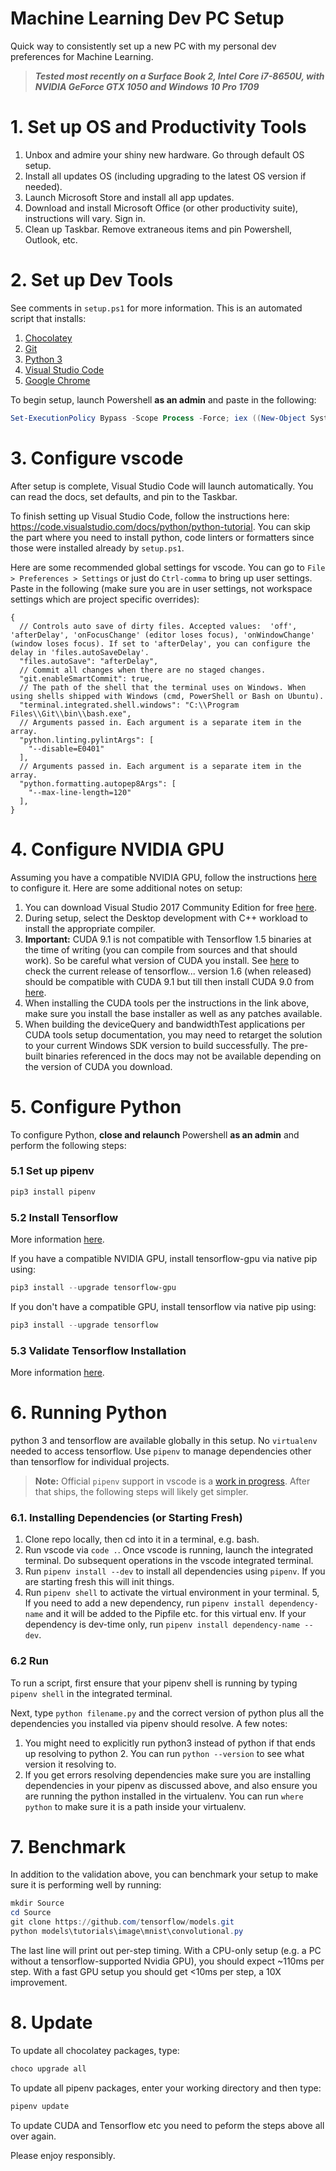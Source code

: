 # Machine Learning Dev PC Setup
Quick way to consistently set up a new PC with my personal dev preferences for Machine Learning.

> **_Tested most recently on a Surface Book 2, Intel Core i7-8650U, with NVIDIA GeForce GTX 1050 and Windows 10 Pro 1709_**

# 1. Set up OS and Productivity Tools
1. Unbox and admire your shiny new hardware. Go through default OS setup.
2. Install all updates OS (including upgrading to the latest OS version if needed). 
3. Launch Microsoft Store and install all app updates.
3. Download and install Microsoft Office (or other productivity suite), instructions will vary. Sign in.
4. Clean up Taskbar. Remove extraneous items and pin Powershell, Outlook, etc.

# 2. Set up Dev Tools
See comments in ``setup.ps1`` for more information. This is an automated script that installs:

1. [Chocolatey](https://chocolatey.org/)
2. [Git](https://git-scm.com/)
3. [Python 3](https://www.python.org/downloads/)
4. [Visual Studio Code](https://code.visualstudio.com/)
6. [Google Chrome](https://www.google.com/chrome/)

To begin setup, launch Powershell **as an admin** and paste in the following:

```powershell
Set-ExecutionPolicy Bypass -Scope Process -Force; iex ((New-Object System.Net.WebClient).DownloadString('https://raw.githubusercontent.com/tjaffri/ml-dev-pc-setup/master/setup.ps1'))
```

# 3. Configure vscode
After setup is complete, Visual Studio Code will launch automatically. You can read the docs, set defaults, and pin to the Taskbar.

To finish setting up Visual Studio Code, follow the instructions here: https://code.visualstudio.com/docs/python/python-tutorial. You can skip the part where you need to install python, code linters or formatters since those were installed already by ``setup.ps1``.

Here are some recommended global settings for vscode. You can go to ``File > Preferences > Settings`` or just do ``Ctrl-comma`` to bring up user settings. Paste in the following (make sure you are in user settings, not workspace settings which are project specific overrides):

```
{
  // Controls auto save of dirty files. Accepted values:  'off', 'afterDelay', 'onFocusChange' (editor loses focus), 'onWindowChange' (window loses focus). If set to 'afterDelay', you can configure the delay in 'files.autoSaveDelay'.
  "files.autoSave": "afterDelay",
  // Commit all changes when there are no staged changes.
  "git.enableSmartCommit": true,
  // The path of the shell that the terminal uses on Windows. When using shells shipped with Windows (cmd, PowerShell or Bash on Ubuntu).
  "terminal.integrated.shell.windows": "C:\\Program Files\\Git\\bin\\bash.exe",
  // Arguments passed in. Each argument is a separate item in the array.
  "python.linting.pylintArgs": [
    "--disable=E0401"
  ],
  // Arguments passed in. Each argument is a separate item in the array.
  "python.formatting.autopep8Args": [
    "--max-line-length=120"
  ],
}
```

# 4. Configure NVIDIA GPU
Assuming you have a compatible NVIDIA GPU, follow the instructions [here](https://www.tensorflow.org/install/install_windows#requirements_to_run_tensorflow_with_gpu_support) to configure it. Here are some additional notes on setup:

1. You can download Visual Studio 2017 Community Edition for free [here](visualstudio.com/downloads).
2. During setup, select the Desktop development with C++ workload to install the appropriate compiler.
3. **Important:** CUDA 9.1 is not compatible with Tensorflow 1.5 binaries at the time of writing (you can compile from sources and that should work). So be careful what version of CUDA you install. See [here](https://github.com/tensorflow/tensorflow/releases) to check the current release of tensorflow... version 1.6 (when released) should be compatible with CUDA 9.1 but till then install CUDA 9.0 from [here](https://developer.nvidia.com/cuda-90-download-archive).
4. When installing the CUDA tools per the instructions in the link above, make sure you install the base installer as well as any patches available.
5. When building the deviceQuery and bandwidthTest applications per CUDA tools setup documentation, you may need to retarget the solution to your current Windows SDK version to build successfully. The pre-built binaries referenced in the docs may not be available depending on the version of CUDA you download.

# 5. Configure Python
To configure Python, **close and relaunch** Powershell **as an admin** and perform the following steps:

### 5.1 Set up pipenv

```powershell
pip3 install pipenv
```

### 5.2 Install Tensorflow
More information [here](https://www.tensorflow.org/install/install_windows).

If you have a compatible NVIDIA GPU, install tensorflow-gpu via native pip using:

```powershell
pip3 install --upgrade tensorflow-gpu
```

If you don't have a compatible GPU, install tensorflow via native pip using:

```powershell
pip3 install --upgrade tensorflow
```

### 5.3 Validate Tensorflow Installation
More information [here](https://www.tensorflow.org/install/install_windows#validate_your_installation).

# 6. Running Python
python 3 and tensorflow are available globally in this setup. No ``virtualenv`` needed to access tensorflow. Use ``pipenv`` to manage dependencies other than tensorflow for individual projects.

> **Note:** Official ``pipenv`` support in vscode is a [work in progress](https://github.com/Microsoft/vscode-python/issues/404). After that ships, the following steps will likely get simpler.

### 6.1.	Installing Dependencies (or Starting Fresh)
1. Clone repo locally, then cd into it in a terminal, e.g. bash.
2. Run vscode via ``code .``. Once vscode is running, launch the integrated terminal. Do subsequent operations in the vscode integrated terminal.
3. Run ``pipenv install --dev`` to install all dependencies using ``pipenv``. If you are starting fresh this will init things.
4. Run ``pipenv shell`` to activate the virtual environment in your terminal.
5, If you need to add a new dependency, run ``pipenv install dependency-name`` and it will be added to the Pipfile etc. for this virtual env. If your dependency is dev-time only, run ``pipenv install dependency-name --dev``.

### 6.2 Run
To run a script, first ensure that your pipenv shell is running by typing ``pipenv shell`` in the integrated terminal.

Next, type ``python filename.py`` and the correct version of python plus all the dependencies you installed via pipenv should resolve. A few notes:
1. You might need to explicitly run python3 instead of python if that ends up resolving to python 2. You can run ``python --version`` to see what version it resolving to.
2. If you get errors resolving dependencies make sure you are installing dependencies in your pipenv as discussed above, and also ensure you are running the python installed in the virtualenv. You can run ``where python`` to make sure it is a path inside your virtualenv.

# 7. Benchmark
In addition to the validation above, you can benchmark your setup to make sure it is performing well by running:

```powershell
mkdir Source
cd Source
git clone https://github.com/tensorflow/models.git
python models\tutorials\image\mnist\convolutional.py
```

The last line will print out per-step timing. With a CPU-only setup (e.g. a PC without a tensorflow-supported Nvidia GPU), you should expect ~110ms per step. With a fast GPU setup you should get <10ms per step, a 10X improvement.

# 8. Update
To update all chocolatey packages, type:

```powershell
choco upgrade all
```

To update all pipenv packages, enter your working directory and then
type:

```powershell
pipenv update 
```

To update CUDA and Tensorflow etc you need to peform the steps above all over again.

Please enjoy responsibly.
